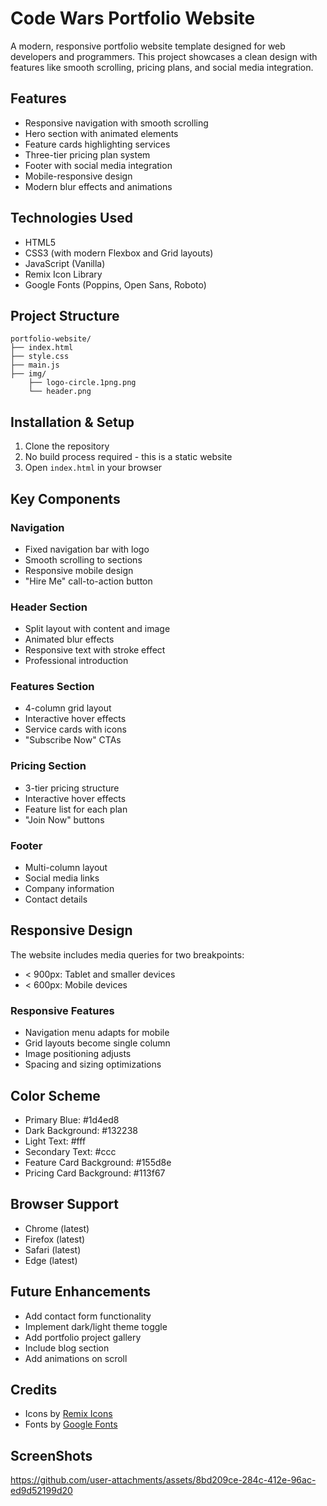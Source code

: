 ﻿# Code Wars Portfolio Website

A modern, responsive portfolio website template designed for web developers and programmers. This project showcases a clean design with features like smooth scrolling, pricing plans, and social media integration.

## Features

- Responsive navigation with smooth scrolling
- Hero section with animated elements
- Feature cards highlighting services
- Three-tier pricing plan system
- Footer with social media integration
- Mobile-responsive design
- Modern blur effects and animations

## Technologies Used

- HTML5
- CSS3 (with modern Flexbox and Grid layouts)
- JavaScript (Vanilla)
- Remix Icon Library
- Google Fonts (Poppins, Open Sans, Roboto)

## Project Structure

```
portfolio-website/
├── index.html
├── style.css
├── main.js
├── img/
    ├── logo-circle.1png.png
    └── header.png
```

## Installation & Setup

1. Clone the repository
2. No build process required - this is a static website
3. Open `index.html` in your browser

## Key Components

### Navigation

- Fixed navigation bar with logo
- Smooth scrolling to sections
- Responsive mobile design
- "Hire Me" call-to-action button

### Header Section

- Split layout with content and image
- Animated blur effects
- Responsive text with stroke effect
- Professional introduction

### Features Section

- 4-column grid layout
- Interactive hover effects
- Service cards with icons
- "Subscribe Now" CTAs

### Pricing Section

- 3-tier pricing structure
- Interactive hover effects
- Feature list for each plan
- "Join Now" buttons

### Footer

- Multi-column layout
- Social media links
- Company information
- Contact details

## Responsive Design

The website includes media queries for two breakpoints:

- < 900px: Tablet and smaller devices
- < 600px: Mobile devices

### Responsive Features

- Navigation menu adapts for mobile
- Grid layouts become single column
- Image positioning adjusts
- Spacing and sizing optimizations

## Color Scheme

- Primary Blue: #1d4ed8
- Dark Background: #132238
- Light Text: #fff
- Secondary Text: #ccc
- Feature Card Background: #155d8e
- Pricing Card Background: #113f67

## Browser Support

- Chrome (latest)
- Firefox (latest)
- Safari (latest)
- Edge (latest)

## Future Enhancements

- Add contact form functionality
- Implement dark/light theme toggle
- Add portfolio project gallery
- Include blog section
- Add animations on scroll

## Credits

- Icons by [Remix Icons](https://remixicon.com/)
- Fonts by [Google Fonts](https://fonts.google.com/)

## ScreenShots

https://github.com/user-attachments/assets/8bd209ce-284c-412e-96ac-ed9d52199d20
